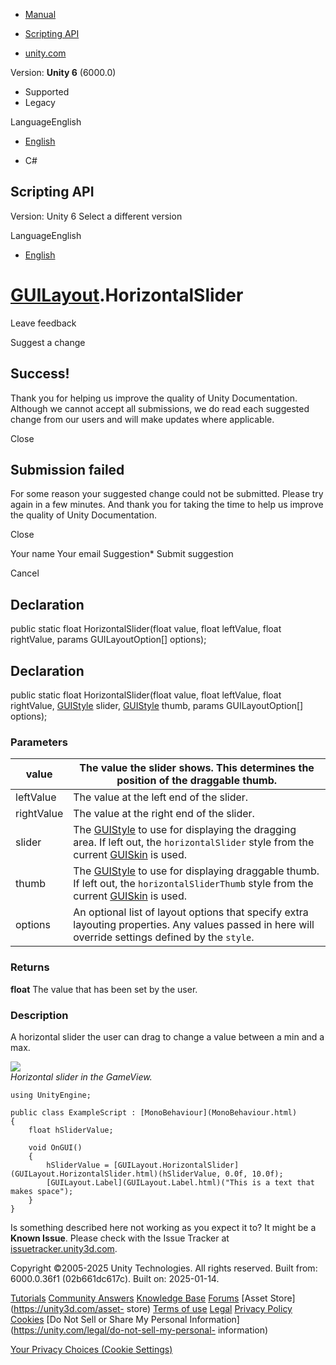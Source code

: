 [ ]()

  * [Manual](../Manual/index.html)
  * [Scripting API](../ScriptReference/index.html)

  * [unity.com](https://unity.com/)

Version: **Unity 6** (6000.0)

  * Supported
  * Legacy

LanguageEnglish

  * [English]()

  * C#

[ ](https://docs.unity3d.com)

## Scripting API

Version: Unity 6 Select a different version

LanguageEnglish

  * [English]()

#  [GUILayout](GUILayout.html).HorizontalSlider

Leave feedback

Suggest a change

## Success!

Thank you for helping us improve the quality of Unity Documentation. Although
we cannot accept all submissions, we do read each suggested change from our
users and will make updates where applicable.

Close

## Submission failed

For some reason your suggested change could not be submitted. Please <a>try
again</a> in a few minutes. And thank you for taking the time to help us
improve the quality of Unity Documentation.

Close

Your name Your email Suggestion* Submit suggestion

Cancel

[ ]()

## Declaration

public static float HorizontalSlider(float value, float leftValue, float
rightValue, params GUILayoutOption[] options);

## Declaration

public static float HorizontalSlider(float value, float leftValue, float
rightValue, [GUIStyle](GUIStyle.html) slider, [GUIStyle](GUIStyle.html) thumb,
params GUILayoutOption[] options);

### Parameters

value | The value the slider shows. This determines the position of the draggable thumb.  
---|---  
leftValue | The value at the left end of the slider.  
rightValue | The value at the right end of the slider.  
slider | The [GUIStyle](GUIStyle.html) to use for displaying the dragging area. If left out, the `horizontalSlider` style from the current [GUISkin](GUISkin.html) is used.  
thumb | The [GUIStyle](GUIStyle.html) to use for displaying draggable thumb. If left out, the `horizontalSliderThumb` style from the current [GUISkin](GUISkin.html) is used.  
options | An optional list of layout options that specify extra layouting properties. Any values passed in here will override settings defined by the `style`.  
  
### Returns

**float** The value that has been set by the user.

### Description

A horizontal slider the user can drag to change a value between a min and a
max.

![](../StaticFiles/ScriptRefImages/GUILayoutHorizontalSlider.png)  
_Horizontal slider in the GameView._

    
    
    using UnityEngine;  
      
    public class ExampleScript : [MonoBehaviour](MonoBehaviour.html)
    {
        float hSliderValue;  
      
        void OnGUI()
        {
            hSliderValue = [GUILayout.HorizontalSlider](GUILayout.HorizontalSlider.html)(hSliderValue, 0.0f, 10.0f);
            [GUILayout.Label](GUILayout.Label.html)("This is a text that makes space");
        }
    }
    

Is something described here not working as you expect it to? It might be a
**Known Issue**. Please check with the Issue Tracker at
[issuetracker.unity3d.com](https://issuetracker.unity3d.com).

Copyright ©2005-2025 Unity Technologies. All rights reserved. Built from:
6000.0.36f1 (02b661dc617c). Built on: 2025-01-14.

[Tutorials](https://unity3d.com/learn) [Community
Answers](https://answers.unity3d.com) [Knowledge
Base](https://support.unity3d.com/hc/en-us)
[Forums](https://forum.unity3d.com) [Asset Store](https://unity3d.com/asset-
store) [Terms of use](https://docs.unity3d.com/Manual/TermsOfUse.html)
[Legal](https://unity.com/legal) [Privacy
Policy](https://unity.com/legal/privacy-policy)
[Cookies](https://unity.com/legal/cookie-policy) [Do Not Sell or Share My
Personal Information](https://unity.com/legal/do-not-sell-my-personal-
information)

[Your Privacy Choices (Cookie Settings)](javascript:void\(0\);)

